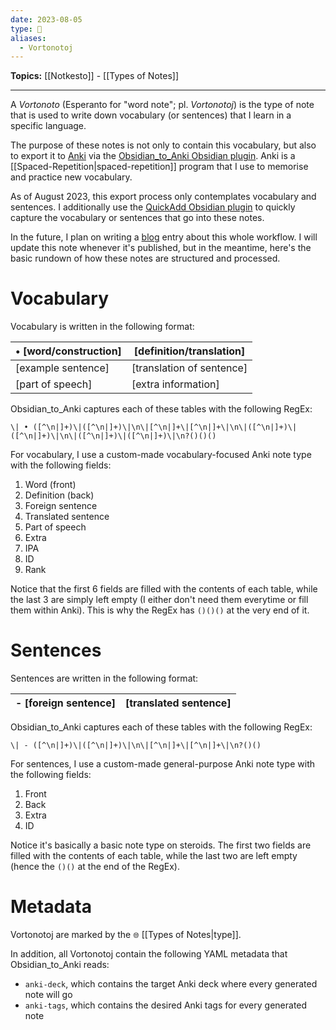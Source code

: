 ```yaml
---
date: 2023-08-05
type: 🧠
aliases:
  - Vortonotoj
---
```


**Topics:** [[Notkesto]] - [[Types of Notes]]

---

A _Vortonoto_ (Esperanto for "word note"; pl. _Vortonotoj_) is the type of note that is used to write down vocabulary (or sentences) that I learn in a specific language.

The purpose of these notes is not only to contain this vocabulary, but also to export it to [Anki](https://apps.ankiweb.net/) via the [Obsidian_to_Anki Obsidian plugin](https://github.com/Pseudonium/Obsidian_to_Anki). Anki is a [[Spaced-Repetition|spaced-repetition]] program that I use to memorise and practice new vocabulary.

As of August 2023, this export process only contemplates vocabulary and sentences. I additionally use the [QuickAdd Obsidian plugin](https://github.com/chhoumann/quickadd) to quickly capture the vocabulary or sentences that go into these notes.

In the future, I plan on writing a [blog](https://psycake.subspace.club/) entry about this whole workflow. I will update this note whenever it's published, but in the meantime, here's the basic rundown of how these notes are structured and processed.

# Vocabulary

Vocabulary is written in the following format:

| • \[word/construction] | \[definition/translation\]  |
| ---------------------- | --------------------------- |
| \[example sentence\]   | \[translation of sentence\] |
| \[part of speech\]     | \[extra information\]       |
<!--ID: 1699812638234-->

Obsidian_to_Anki captures each of these tables with the following RegEx:

```regex
\| • ([^\n|]+)\|([^\n|]+)\|\n\|[^\n|]+\|[^\n|]+\|\n\|([^\n|]+)\|([^\n|]+)\|\n\|([^\n|]+)\|([^\n|]+)\|\n?()()()
```

For vocabulary, I use a custom-made vocabulary-focused Anki note type with the following fields:

1. Word (front)
2. Definition (back)
3. Foreign sentence
4. Translated sentence
5. Part of speech
6. Extra
7. IPA
8. ID
9. Rank

Notice that the first 6 fields are filled with the contents of each table, while the last 3 are simply left empty (I either don't need them everytime or fill them within Anki). This is why the RegEx has `()()()` at the very end of it.

# Sentences

Sentences are written in the following format:

| - \[foreign sentence\] | \[translated sentence\] |
| ---------------------- | ----------------------- |
<!--ID: 1699812638232-->

Obsidian_to_Anki captures each of these tables with the following RegEx:

```regex
\| - ([^\n|]+)\|([^\n|]+)\|\n\|[^\n|]+\|[^\n|]+\|\n?()()
```

For sentences, I use a custom-made general-purpose Anki note type with the following fields:

1. Front
2. Back
3. Extra
4. ID

Notice it's basically a basic note type on steroids. The first two fields are filled with the contents of each table, while the last two are left empty (hence the `()()` at the end of the RegEx).

# Metadata

Vortonotoj are marked by the `🌐` [[Types of Notes|type]].

In addition, all Vortonotoj contain the following YAML metadata that Obsidian_to_Anki reads:

- `anki-deck`, which contains the target Anki deck where every generated note will go
- `anki-tags`, which contains the desired Anki tags for every generated note
